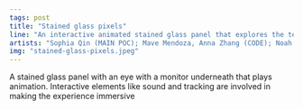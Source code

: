 ```yaml
---
tags: post
title: "Stained glass pixels"
line: "An interactive animated stained glass panel that explores the tension between technology, surveillance, and religion"
artists: "Sophia Qin (MAIN POC); Mave Mendoza, Anna Zhang (CODE); Noah Aust (ANIMATION); Charles Brandt, Myko Huff, Erin Cole, Steven Keyes, Maya Stack, Dave Fowler (FABRICATION); Tyler Stoner (SOUND)."
img: "stained-glass-pixels.jpeg"
---
```


A stained glass panel with an eye with a monitor underneath that plays animation. Interactive elements like sound and tracking are involved in making the experience immersive